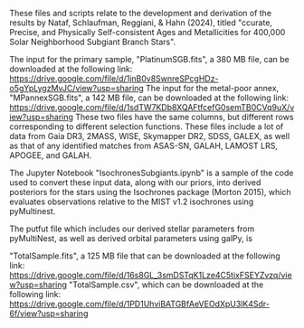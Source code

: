 These files and scripts relate to the development and derivation of the results by Nataf, Schlaufman, Reggiani, & Hahn (2024), titled "ccurate, Precise, and Physically Self-consistent Ages and Metallicities for 400,000 Solar Neighborhood Subgiant Branch Stars".

The input for the primary sample, "PlatinumSGB.fits", a 380 MB file, can be downloaded at the following link:
https://drive.google.com/file/d/1jnB0v8SwnreSPcgHDz-o5gYpLygzMvJC/view?usp=sharing
The input for the metal-poor annex, "MPannexSGB.fits", a 142 MB file, can be downloaded at the following link:
https://drive.google.com/file/d/1sdTW7KDb8XQAFtfcefG0semTB0CVq9uX/view?usp=sharing
These two files have the same columns, but different rows corresponding to different selection functions. 
These files include a lot of data from Gaia DR3, 2MASS, WISE, Skymapper DR2, SDSS, GALEX, as well as that of any identified matches from ASAS-SN, GALAH, LAMOST LRS, APOGEE, and GALAH. 

The Jupyter Notebook "IsochronesSubgiants.ipynb" is a sample of the code used to convert these input data, along with our priors, into derived posteriors for the stars using the Isochrones package (Morton 2015), which evaluates observations relative to the MIST v1.2 isochrones using pyMultinest. 

The putfut file which includes our derived stellar parameters from pyMultiNest, as well as derived orbital parameters using galPy, is 

"TotalSample.fits", a 125 MB file that can be downloaded at the following link:
https://drive.google.com/file/d/16s8GL_3smDSTqK1Lze4C5tixFSEYZvzq/view?usp=sharing
"TotalSample.csv", which can be downloaded at the following link:
https://drive.google.com/file/d/1PD1UhviBATGBfAeVEOdXpU3lK4Sdr-6f/view?usp=sharing

